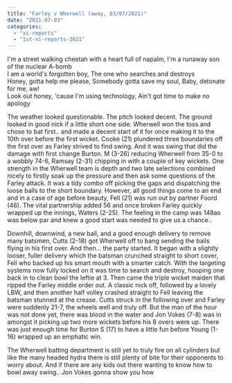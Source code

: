 ```yaml
---
title: "Farley v Wherwell (away, 03/07/2021)"
date: "2021-07-03"
categories: 
  - "xi-reports"
  - "1st-xi-reports-2021"
---
```


I'm a street walking cheetah with a heart full of napalm, I'm a runaway son of the nuclear A-bomb<br/>
I am a world's forgotten boy, The one who searches and destroys<br/>
Honey, gotta help me please, Somebody gotta save my soul, Baby, detonate for me, aw!<br/>
Look out honey, 'cause I'm using technology, Ain't got time to make no apology<br/>

The weather looked questionable. The pitch looked decent. The ground looked in good nick if a little short one side. Wherwell won the toss and chose to bat first.. and made a decent start of it for once making it to the 10th over before the first wicket. Cooke (21) plundered three boundaries off the first over as Farley strived to find swing. And it was swing that did the damage with first change Burton. M (3-26) reducing Wherwell from 35-0 to a wobbly 74-6, Ramsay (2-31) chipping in with a couple of key wickets. One strength in the Wherwell team is depth and two late selections combined nicely to firstly soak up the pressure and then ask some questions of the Farley attack. It was a tidy combo off picking the gaps and dispatching the loose balls to the short boundary. However, all good things come to an end and in a case of age before beauty, Fell (21) was run out by partner Foord (46). The vital partnership added 56 and once broken Farley quickly wrapped up the innings, Waters (2-25). The feeling in the camp was 148ao was below par and knew a good start was needed to give us a chance..

Downhill, downwind, a new ball, and a good enough delivery to remove many batsmen, Cutts (2-18) got Wherwell off to bang sending the bails flying in his first over. And then… the party started. It began with a slightly looser, fuller delivery which the batsman crunched straight to short cover, Fell who backed up his smart mouth with a smarter catch. With the targeting systems now fully locked on it was time to search and destroy, hooping one back in to clean bowl the leftie at 3. Then came the triple wicket maiden that ripped the Farley middle order out. A classic nick off, followed by a lovely LBW, and then another half volley crashed straight to Fell leaving the batsman stunned at the crease. Cutts struck in the following over and Farley were suddenly 21-7, the wheels well and truly off. But the man of the hour was not done yet, there was blood in the water and Jon Vokes (7-8) was in amongst it picking up two more wickets before his 8 overs were up. There was just enough time for Burton S (17) to have a little fun before Young (1-16) wrapped up an emphatic win.

The Wherwell batting department is still yet to truly fire on all cylinders but like the many headed hydra there is still plenty of bite for their opponents to worry about. And if there are any kids out there wanting to know how to bowl away swing.. Jon Vokes gonna show you how
